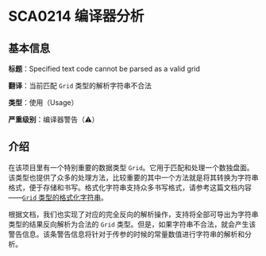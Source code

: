 # SCA0214 编译器分析

## 基本信息

**标题**：Specified text code cannot be parsed as a valid grid

**翻译**：当前匹配 `Grid` 类型的解析字符串不合法

**类型**：使用（Usage）

**严重级别**：编译器警告（⚠）

## 介绍

在该项目里有一个特别重要的数据类型 `Grid`。它用于匹配和处理一个数独盘面。该类型也提供了众多的处理方法，比较重要的其中一个方法就是将其转换为字符串格式，便于存储和书写。格式化字符串支持众多书写格式，请参考这篇文档内容——[`Grid` 类型的格式化字符串](../data-structures/grid-text-format)。

根据文档，我们也实现了对应的完全反向的解析操作，支持将全部可导出为字符串类型的结果反向解析为合法的 `Grid` 类型。但是，如果字符串不合法，就会产生该警告信息。该条警告信息将针对于传参的时候的常量数值进行字符串的解析和分析。